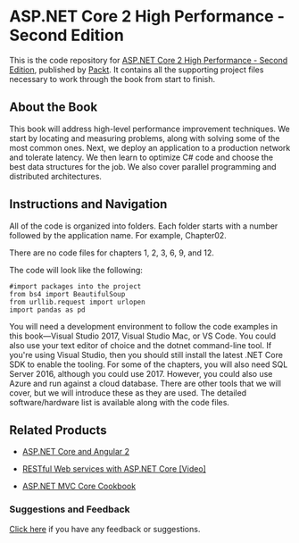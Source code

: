 # ASP.NET Core 2 High Performance - Second Edition
This is the code repository for [ASP.NET Core 2 High Performance - Second Edition](https://www.packtpub.com/application-development/aspnet-core-2-high-performance-second-edition?utm_source=github&utm_medium=repository&utm_campaign=9781788399760), published by [Packt](https://www.packtpub.com/?utm_source=github). It contains all the supporting project files necessary to work through the book from start to finish.
## About the Book
This book will address high-level performance improvement techniques. We start by locating and measuring problems, along with solving some of the most common ones. Next, we deploy an application to a production network and tolerate latency. We then learn to optimize C# code and choose the best data structures for the job. We also cover parallel programming and distributed architectures.

## Instructions and Navigation
All of the code is organized into folders. Each folder starts with a number followed by the application name. For example, Chapter02.

There are no code files for chapters 1, 2, 3, 6, 9, and 12.

The code will look like the following:
```
#import packages into the project
from bs4 import BeautifulSoup
from urllib.request import urlopen
import pandas as pd
```

You will need a development environment to follow the code examples in this book—Visual Studio 2017, Visual Studio Mac, or VS Code. You could also use your text editor of choice and the dotnet command-line tool. If you're using Visual Studio, then you should still install the latest .NET Core SDK to enable the tooling. 
For some of the chapters, you will also need SQL Server 2016, although you could use 2017. However, you could also use Azure and run against a cloud database.
There are other tools that we will cover, but we will introduce these as they are used. The detailed software/hardware list is available along with the code files.

## Related Products
* [ASP.NET Core and Angular 2](https://www.packtpub.com/application-development/aspnet-core-and-angular-2?utm_source=github&utm_medium=repository&utm_campaign=9781786465689)

* [RESTful Web services with ASP.NET Core [Video]](https://www.packtpub.com/application-development/restful-web-services-aspnet-core-video?utm_source=github&utm_medium=repository&utm_campaign=9781788294638)

* [ASP.NET MVC Core Cookbook](https://www.packtpub.com/application-development/aspnet-mvc-core-cookbook?utm_source=github&utm_medium=repository&utm_campaign=9781785886751)

### Suggestions and Feedback
[Click here](https://docs.google.com/forms/d/e/1FAIpQLSe5qwunkGf6PUvzPirPDtuy1Du5Rlzew23UBp2S-P3wB-GcwQ/viewform) if you have any feedback or suggestions.
